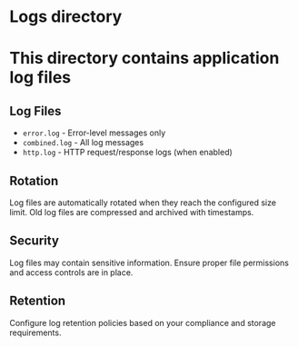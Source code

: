 # Logs directory
# This directory contains application log files

## Log Files

- `error.log` - Error-level messages only
- `combined.log` - All log messages  
- `http.log` - HTTP request/response logs (when enabled)

## Rotation

Log files are automatically rotated when they reach the configured size limit.
Old log files are compressed and archived with timestamps.

## Security

Log files may contain sensitive information. Ensure proper file permissions
and access controls are in place.

## Retention

Configure log retention policies based on your compliance and storage requirements.